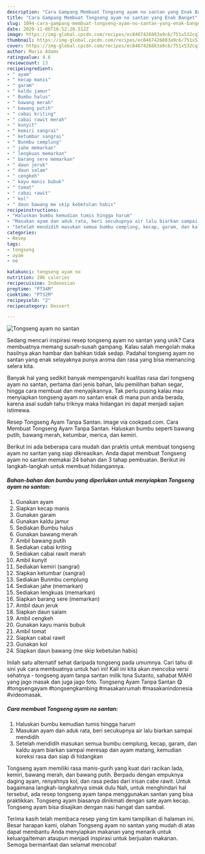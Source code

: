 ```yaml
---
description: "Cara Gampang Membuat Tongseng ayam no santan yang Enak Banget"
title: "Cara Gampang Membuat Tongseng ayam no santan yang Enak Banget"
slug: 1094-cara-gampang-membuat-tongseng-ayam-no-santan-yang-enak-banget
date: 2020-11-06T16:52:28.512Z
image: https://img-global.cpcdn.com/recipes/ec8467426883a9c6/751x532cq70/tongseng-ayam-no-santan-foto-resep-utama.jpg
thumbnail: https://img-global.cpcdn.com/recipes/ec8467426883a9c6/751x532cq70/tongseng-ayam-no-santan-foto-resep-utama.jpg
cover: https://img-global.cpcdn.com/recipes/ec8467426883a9c6/751x532cq70/tongseng-ayam-no-santan-foto-resep-utama.jpg
author: Mario Adams
ratingvalue: 4.6
reviewcount: 13
recipeingredient:
- " ayam"
- " kecap manis"
- " garam"
- " kaldu jamur"
- " Bumbu halus"
- " bawang merah"
- " bawang putih"
- " cabai kriting"
- " cabai rawit merah"
- " kunyit"
- " kemiri sangrai"
- " ketumbar sangrai"
- " Bunmbu cemplung"
- " jahe memarkan"
- " lengkuas memarkan"
- " barang sere memarkan"
- " daun jeruk"
- " daun salam"
- " cengkeh"
- " kayu manis bubuk"
- " tomat"
- " cabai rawit"
- " kol"
- " daun bawang me skip kebetulan habis"
recipeinstructions:
- "Haluskan bumbu kemudian tumis hingga harum"
- "Masukan ayam dan aduk rata, beri secukupnya air lalu biarkan sampai mendidih"
- "Setelah mendidih masukan semua bumbu cemplung, kecap, garam, dan kaldu ayam biarkan sampai meresap dan ayam matang, kemudian koreksi rasa dan siap di hidangkan"
categories:
- Resep
tags:
- tongseng
- ayam
- no

katakunci: tongseng ayam no 
nutrition: 206 calories
recipecuisine: Indonesian
preptime: "PT34M"
cooktime: "PT32M"
recipeyield: "2"
recipecategory: Dessert

---
```



![Tongseng ayam no santan](https://img-global.cpcdn.com/recipes/ec8467426883a9c6/751x532cq70/tongseng-ayam-no-santan-foto-resep-utama.jpg)

Sedang mencari inspirasi resep tongseng ayam no santan yang unik? Cara membuatnya memang susah-susah gampang. Kalau salah mengolah maka hasilnya akan hambar dan bahkan tidak sedap. Padahal tongseng ayam no santan yang enak selayaknya punya aroma dan rasa yang bisa memancing selera kita.

Banyak hal yang sedikit banyak mempengaruhi kualitas rasa dari tongseng ayam no santan, pertama dari jenis bahan, lalu pemilihan bahan segar, hingga cara membuat dan menyajikannya. Tak perlu pusing kalau mau menyiapkan tongseng ayam no santan enak di mana pun anda berada, karena asal sudah tahu triknya maka hidangan ini dapat menjadi sajian istimewa.

Resep Tongseng Ayam Tanpa Santan. image via cookpad.com. Cara Membuat Tongseng Ayam Tanpa Santan. Haluskan bumbu seperti bawang putih, bawang merah, ketumbar, merica, dan kemiri.


Berikut ini ada beberapa cara mudah dan praktis untuk membuat tongseng ayam no santan yang siap dikreasikan. Anda dapat membuat Tongseng ayam no santan memakai 24 bahan dan 3 tahap pembuatan. Berikut ini langkah-langkah untuk membuat hidangannya.

<!--inarticleads1-->

##### Bahan-bahan dan bumbu yang diperlukan untuk menyiapkan Tongseng ayam no santan:

1. Gunakan  ayam
1. Siapkan  kecap manis
1. Gunakan  garam
1. Gunakan  kaldu jamur
1. Sediakan  Bumbu halus
1. Gunakan  bawang merah
1. Ambil  bawang putih
1. Sediakan  cabai kriting
1. Sediakan  cabai rawit merah
1. Ambil  kunyit
1. Sediakan  kemiri (sangrai)
1. Siapkan  ketumbar (sangrai)
1. Sediakan  Bunmbu cemplung
1. Sediakan  jahe (memarkan)
1. Sediakan  lengkuas (memarkan)
1. Siapkan  barang sere (memarkan)
1. Ambil  daun jeruk
1. Siapkan  daun salam
1. Ambil  cengkeh
1. Gunakan  kayu manis bubuk
1. Ambil  tomat
1. Siapkan  cabai rawit
1. Gunakan  kol
1. Siapkan  daun bawang (me skip kebetulan habis)


Inilah satu alternatif sehat daripada tongseng pada umumnya. Cari tahu di sini yuk cara membuatnya untuk hari ini! Kali ini kita akan mencoba versi sehatnya - tongseng ayam tanpa santan milik Isna Sutanto, sahabat MAHI yang jago masak dan juga jago foto. Tongseng Ayam Tanpa Santan 😋 #tongsengayam #tongsengkambing #masakanrumah #masakanindonesia #videomasak. 

<!--inarticleads2-->

##### Cara membuat Tongseng ayam no santan:

1. Haluskan bumbu kemudian tumis hingga harum
1. Masukan ayam dan aduk rata, beri secukupnya air lalu biarkan sampai mendidih
1. Setelah mendidih masukan semua bumbu cemplung, kecap, garam, dan kaldu ayam biarkan sampai meresap dan ayam matang, kemudian koreksi rasa dan siap di hidangkan


Tongseng ayam memiliki rasa manis-gurih yang kuat dari racikan lada, kemiri, bawang merah, dan bawang putih. Berpadu dengan empuknya daging ayam, renyahnya kol, dan rasa pedas dari irisan cabe rawit. Untuk bagaimana langkah-langkahnya simak dulu Nah, untuk menghindari hal tersebut, ada resep tongseng ayam tanpa menggunakan santan yang bisa praktikkan. Tongseng ayam biasanya dinikmati dengan sate ayam kecap. Tongseng ayam bisa disajikan dengan nasi hangat dan sambal. 

Terima kasih telah membaca resep yang tim kami tampilkan di halaman ini. Besar harapan kami, olahan Tongseng ayam no santan yang mudah di atas dapat membantu Anda menyiapkan makanan yang menarik untuk keluarga/teman ataupun menjadi inspirasi untuk berjualan makanan. Semoga bermanfaat dan selamat mencoba!
